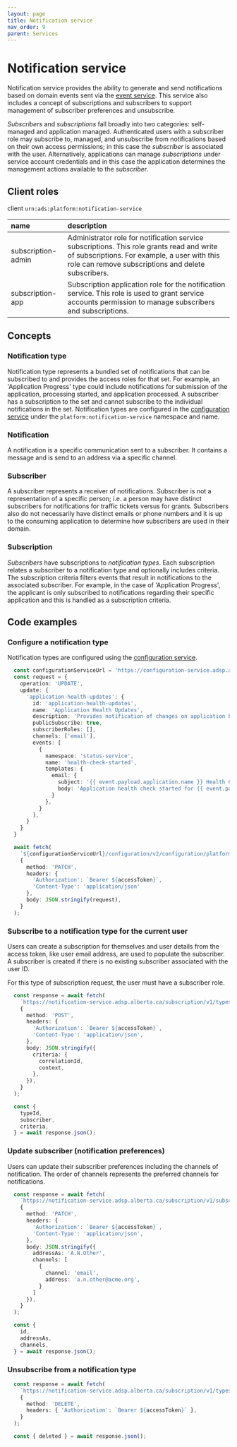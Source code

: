```yaml
---
layout: page
title: Notification service
nav_order: 9
parent: Services
---
```


# Notification service
Notification service provides the ability to generate and send notifications based on domain events sent via the [event service](event-service.md). This service also includes a concept of subscriptions and subscribers to support management of subscriber preferences and unsubscribe.

*Subscribers* and *subscriptions* fall broadly into two categories: self-managed and application managed. Authenticated users with a subscriber role may subscribe to, managed, and unsubscribe from notifications based on their own access permissions; in this case the *subscriber* is associated with the user. Alternatively, applications can manage *subscriptions* under service account credentials and in this case the application determines the management actions available to the *subscriber*.

## Client roles
client `urn:ads:platform:notification-service`

| name | description |
|:-|:-|
| subscription-admin | Administrator role for notification service subscriptions. This role grants read and write of subscriptions. For example, a user with this role can remove subscriptions and delete subscribers.  |
| subscription-app | Subscription application role for the notification service. This role is used to grant service accounts permission to manage subscribers and subscriptions.  |

## Concepts
### Notification type
Notification type represents a bundled set of notifications that can be subscribed to and provides the access roles for that set. For example, an 'Application Progress' type could include notifications for submission of the application, processing started, and application processed. A subscriber has a subscription to the set and cannot subscribe to the individual notifications in the set. Notification types are configured in the [configuration service](configuration-service.md) under the `platform:notification-service` namespace and name.

### Notification
A notification is a specific communication sent to a subscriber. It contains a message and is send to an address via a specific channel.

### Subscriber
A subscriber represents a receiver of notifications. Subscriber is not a representation of a specific person; i.e. a person may have distinct subscribers for notifications for traffic tickets versus for grants. Subscribers also do not necessarily have distinct emails or phone numbers and it is up to the consuming application to determine how subscribers are used in their domain.

### Subscription
*Subscribers* have subscriptions to *notification types*. Each subscription relates a subscriber to a notification type and optionally includes criteria. The subscription criteria filters events that result in notifications to the associated subscriber. For example, in the case of 'Application Progress', the applicant is only subscribed to notifications regarding their specific application and this is handled as a subscription criteria.

## Code examples
### Configure a notification type
Notification types are configured using the [configuration service](configuration-service.md).

```typescript
  const configurationServiceUrl = 'https://configuration-service.adsp.alberta.ca';
  const request = {
    operation: 'UPDATE',
    update: {
      'application-health-updates': {
        id: 'application-health-updates',
        name: 'Application Health Updates',
        description: 'Provides notification of changes on application health checks.',
        publicSubscribe: true,
        subscriberRoles: [],
        channels: ['email'],
        events: [
          {
            namespace: 'status-service',
            name: 'health-check-started',
            templates: {
              email: {
                subject: '{{ event.payload.application.name }} Health Check Started',
                body: 'Application health check started for {{ event.payload.application.name }}.',
              }
            },
          }
        ],
      }
    }
  }

  await fetch(
    `${configurationServiceUrl}/configuration/v2/configuration/platform/notification-service`,
    {
      method: 'PATCH',
      headers: {
        'Authorization': `Bearer ${accessToken}`,
        'Content-Type': 'application/json'
      },
      body: JSON.stringify(request),
    }
  );
```

### Subscribe to a notification type for the current user
Users can create a subscription for themselves and user details from the access token, like user email address, are used to populate the subscriber. A subscriber is created if there is no existing subscriber associated with the user ID.

For this type of subscription request, the user must have a subscriber role.

```typescript
  const response = await fetch(
    `https://notification-service.adsp.alberta.ca/subscription/v1/types/${typeId}/subscriptions?userSub=true`,
    {
      method: 'POST',
      headers: {
        'Authorization': `Bearer ${accessToken}`,
        'Content-Type': 'application/json',
      },
      body: JSON.stringify({
        criteria: {
          correlationId,
          context,
        },
      }),
    }
  );

  const {
    typeId,
    subscriber,
    criteria,
  } = await response.json();
```

### Update subscriber (notification preferences)
Users can update their subscriber preferences including the channels of notification. The order of channels represents the preferred channels for notifications.

```typescript
  const response = await fetch(
    `https://notification-service.adsp.alberta.ca/subscription/v1/subscribers/${subscriberId}`,
    {
      method: 'PATCH',
      headers: {
        'Authorization': `Bearer ${accessToken}`,
        'Content-Type': 'application/json',
      },
      body: JSON.stringify({
        addressAs: 'A.N.Other',
        channels: [
          {
            channel: 'email',
            address: 'a.n.other@acme.org',
          }
        ]
      }),
    }
  );

  const {
    id,
    addressAs,
    channels,
  } = await response.json();
```

### Unsubscribe from a notification type
```typescript
  const response = await fetch(
    `https://notification-service.adsp.alberta.ca/subscription/v1/types/${typeId}/subscriptions/${subscriberId}`,
    {
      method: 'DELETE',
      headers: { 'Authorization': `Bearer ${accessToken}` },
    }
  );

  const { deleted } = await response.json();
```
